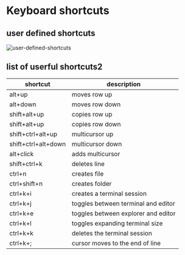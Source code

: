 # Keyboard shortcuts

## user defined shortcuts

![user-defined-shortcuts](https://user-images.githubusercontent.com/46292400/151159197-9306ea37-d0ca-4bf4-b3b1-af654390788d.png)

## list of userful shortcuts2

| shortcut            | description                         |
| ------------------- | ----------------------------------- |
| alt+up              | moves row up                        |
| alt+down            | moves row down                      |
| shift+alt+up        | copies row up                       |
| shift+alt+up        | copies row down                     |
| shift+ctrl+alt+up   | multicursor up                      |
| shift+ctrl+alt+down | multicursor down                    |
| alt+click           | adds multicursor                    |
| shift+ctrl+k        | deletes line                        |
| ctrl+n              | creates file                        |
| ctrl+shift+n        | creates folder                      |
| ctrl+k+i            | creates a terminal session          |
| ctrl+k+j            | toggles between terminal and editor |
| ctrl+k+e            | toggles between explorer and editor |
| ctrl+k+l            | toggles expanding terminal size     |
| ctrl+k+k            | deletes the terminal session        |
| ctrl+k+;            | cursor moves to the end of line     |

